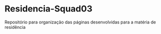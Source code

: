 # Residencia-Squad03
Repositório para organização das páginas desenvolvidas para a matéria de residência

